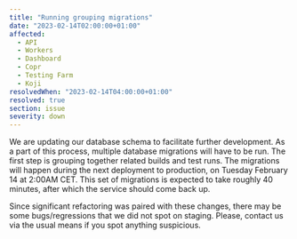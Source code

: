 ```yaml
---
title: "Running grouping migrations"
date: "2023-02-14T02:00:00+01:00"
affected:
  - API
  - Workers
  - Dashboard
  - Copr
  - Testing Farm
  - Koji
resolvedWhen: "2023-02-14T04:00:00+01:00"
resolved: true
section: issue
severity: down
---
```


We are updating our database schema to facilitate further development.
As a part of this process, multiple database migrations will have to
be run. The first step is grouping together related builds and test
runs. The migrations will happen during the next deployment to production,
on Tuesday February 14 at 2:00AM CET. This set of migrations is expected to
take roughly 40 minutes, after which the service should come back up.

Since significant refactoring was paired with these changes, there may
be some bugs/regressions that we did not spot on staging. Please,
contact us via the usual means if you spot anything suspicious.

